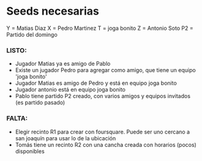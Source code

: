 # Seeds necesarias

Y = Matias Diaz
X = Pedro Martinez
T = joga bonito
Z = Antonio Soto
P2 = Partido del domingo

### LISTO:
* Jugador Matias ya es amigo de Pablo
* Existe un jugador Pedro para agregar como amigo, que tiene un equipo 'joga bonito'
* Jugador Matias es amigo de Pedro y está en equipo joga bonito
* Jugador antonio está en equipo joga bonito
* Pablo tiene partido P2 creado, con varios amigos y equipos invitados (es partido pasado)

### FALTA:

* Elegir recinto R1 para crear con foursquare. Puede ser uno cercano a san joaquín para usar lo de la ubicación
* Tomás tiene un recinto R2 con una cancha creada con horarios (pocos) disponibles
